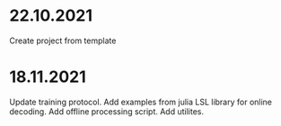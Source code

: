 # 22.10.2021
Create project from template

# 18.11.2021
Update training protocol. Add examples from julia LSL library for online decoding. Add offline processing script. Add utilites.
